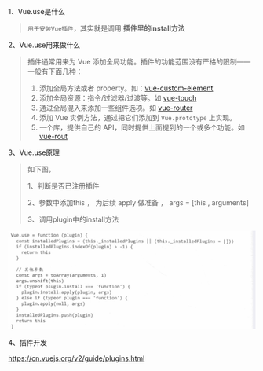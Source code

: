1、Vue.use是什么

> `用于安装Vue插件`，其实就是调用 **插件里的install方法**

2、Vue.use用来做什么

> 插件通常用来为 Vue 添加全局功能。插件的功能范围没有严格的限制——一般有下面几种：
>
> 1. 添加全局方法或者 property。如：[vue-custom-element](https://raw.githubusercontent.com/karol-f/vue-custom-element)
> 2. 添加全局资源：指令/过滤器/过渡等。如 [vue-touch](https://raw.githubusercontent.com/vuejs/vue-touch)
> 3. 通过全局混入来添加一些组件选项。如 [vue-router](https://raw.githubusercontent.com/vuejs/vue-router)
> 4. 添加 Vue 实例方法，通过把它们添加到 `Vue.prototype` 上实现。
> 5. 一个库，提供自己的 API，同时提供上面提到的一个或多个功能。如 [vue-rout](https://raw.githubusercontent.com/vuejs/vue-router)

3、Vue.use原理

> 如下图，
>
> 1、判断是否已注册插件
>
> 2、参数中添加this ， 为后续 apply 做准备 ， args = [this , arguments]
>
> 3、调用plugin中的install方法

![image-20220223204202586](https://raw.githubusercontent.com/JuntengMa/image/master/202202232042730.png)

4、插件开发

https://cn.vuejs.org/v2/guide/plugins.html

